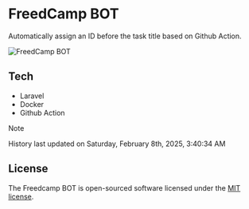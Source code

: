 # FreedCamp BOT

Automatically assign an ID before the task title based on Github Action.

![FreedCamp BOT](https://repository-images.githubusercontent.com/737932867/7d34798b-2680-471c-b089-a78a718d3d6a)

## Tech

- Laravel
- Docker
- Github Action

> [!NOTE]  
> History last updated on Saturday, February 8th, 2025, 3:40:34 AM

## License

The Freedcamp BOT is open-sourced software licensed under the [MIT license](https://opensource.org/licenses/MIT).
